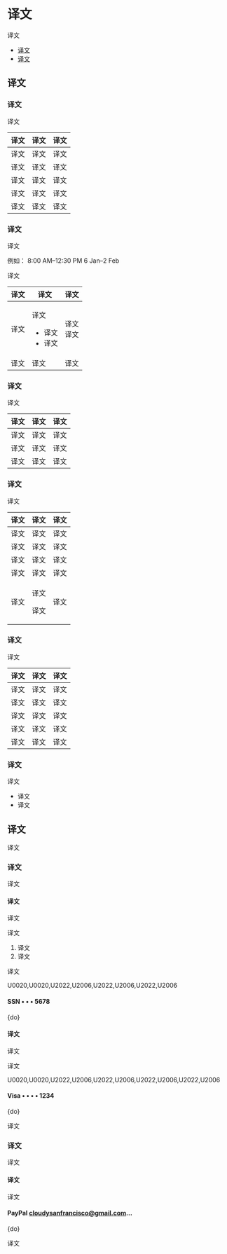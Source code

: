 <div class="article__intro">

[en]: <> (Data formats)
# 译文

[en]: <> (Data formats depict different types of numeric and linguistic data.)
译文

<nav>

[en]: <> (Date and time)
[en]: <> (Data redaction)
* [译文](#date-time)
* [译文](#data-redaction)

</nav></div><div class="article__body">

[en]: <> (Date and time)
<h2 id="date-time">译文</a>

[en]: <> (Time and date formats)
### 译文

[en]: <> (The date and time may be formatted in the following ways:)
译文

[en]: <> (Date or time          | When and how to use                                                                                                  | Example)
[en]: <> (---------             |----------                                                                                                            |---------)
[en]: <> (Time                  | Within the current day, use uppercase AM or PM, without periods \(or lowercase am/pm, if suitable for the locale\).  | 2:00 PM)
[en]: <> (24-hour clock         | Display the time without AM/PM.                                                                                      | 14:00)
[en]: <> (Month, day, and year  | Show the date with the year. If it’s within the current calendar year, don’t show the year.                          | January 14<br/>14 January 2012)
[en]: <> (Approximate time      | Round down to the largest and most recent date or time.                                                              | In 5 minutes<br/>3 days ago)
[en]: <> (Absolute time         | When approximate time isn’t appropriate, display the specific date or time.                                          | Today, 10:00 AM)

译文     | 译文     | 译文
--------|----------|-----------
译文     | 译文     | 译文
译文     | 译文     | 译文
译文     | 译文     | 译文
译文     | 译文     | 译文
译文     | 译文     | 译文

[en]: <> (Time and date ranges)
### 译文

[en]: <> (To display a date or time range, show an en dash \(without spaces\) between a range of dates or times.)
译文

[en]: <> (For example:)
[en]: <> (8:00 AM–12:30 PM)
[en]: <> (6 Jan–2 Feb)

例如：
8:00 AM–12:30 PM
6 Jan–2 Feb

[en]: <> (Add spaces when spelling out months, or to remove ambiguity.)
译文

[en]: <> (Range           | When and how to use                   | Example)
[en]: <> (---------       | ---------   | ---------)
[en]: <> (Year            | <p>Date ranges are formatted based on whether the range covers the same year or the current year:</p><ul><li>Show the year on both the start and end</li><li>If both dates have the current year, show the year only on the end of the range</li></ul>    | Dec 6, 2013–Jan 2, 2014<br/>January 4–6, 2014)
[en]: <> (AM/PM           | Use a single AM or PM at the end of the range, if both times have the same AM/PM. | 8:00–10:30 AM)

译文     | 译文                                             | 译文
------- |----------                                        |------------
译文     | <p>译文</p><ul><li>译文</li><li>译文</li></ul>     | 译文<br/>译文
译文     | 译文                                              | 译文

[en]: <> (Time zones)
### 译文

[en]: <> (As time zones vary across regions, time zone usage should be specific.)
译文

[en]: <> (Types of time zones     | Description                                                 | Example)
[en]: <> (---------               |----------                                                   |---------)
[en]: <> (Single-digit hours      | Remove the leading 0 for single-digit hours.                | UTC+5:00)
[en]: <> (Single times zones      | Use two-letter time zones when referring to a single time zone. Remove the S \(for Standard\) or D \(for Daylight\).   | Open 4–10 PM ET)
[en]: <> (Combination time zones  | When specifying a date for a nationwide audience, include Standard or Daylight acronyms \(such as EDT\) to avoid confusion. Some U.S. states, such as Arizona, don't use daylight savings time.    | The first game is on April 13, 2015 at 4 PM EDT.)

译文     | 译文     | 译文
--------|----------|-----------
译文     | 译文     | 译文
译文     | 译文     | 译文
译文     | 译文     | 译文

[en]: <> (When to show date and time)
### 译文

[en]: <> (Depending on the context, show either date or time, or both date and time.)
译文

[en]: <> (Time period    | When and how to use                                                                      | Example)
[en]: <> (---------      |----------                                                                                |---------)
[en]: <> (Future         | Include time to a future day or date.                                                    | 2:00 PM)
[en]: <> (Past           | When referring to a past time, display both date and time.                               | 14:00)
[en]: <> (Distant past   | For events in the distant past, omit the time.                                           | January 14<br/>14 January 2012)
[en]: <> (Weekday        | When referring to a day of the week, display the abbreviated day separated by a comma.   | In 5 minutes<br/>3 days ago)
[en]: <> (Duration       | <p>Show the duration of a recording, like audio or video, in the format H:MM:SS. Omit hours or seconds if they don’t apply.</p><p>Use the same format across the same context. A video labelled “3:15” referring to hours and minutes, should not use that time format later on that page to refer to minutes and seconds.</p>   | Today, 10:00 AM)

译文     | 译文                      | 译文
--------|----------                 |-----------
译文     | 译文                      | 译文
译文     | 译文                      | 译文
译文     | 译文                      | 译文
译文     | 译文                      | 译文
译文     | <p>译文</p><p>译文</p>     | 译文

[en]: <> (Abbreviations)
### 译文

[en]: <> (Use abbreviations when space is limited.)
译文

[en]: <> (Unit of time      | Description                                                                      | Example)
[en]: <> (---------         |----------                                                                        |---------)
[en]: <> (Month             | Months can be abbreviated or numeric.                                            | Jan 6<br/>3/12/12)
[en]: <> (Date              | The US date format is month/day/year, but other countries use day/month/year.    | If the date March 12, 2012 is written as 03/12/12, it could be interpreted to mean December 3, 2012 for different users.)
[en]: <> (Day               | Abbreviate days of the week using the first letter of each day.                  | S for Sunday<br/>M for Monday)
[en]: <> (Day and time      | Abbreviated days of the week may be combined with a time.                        | Sun, 2:00 PM<br/>Sun, 14:00)
[en]: <> (Rounded numbers   | You can use abbreviated numerical units, which remove the “:00,” for timestamps, labels on graphs, durations, and more.   | 8 AM<br/>2 hr 32 min ago)

译文     | 译文     | 译文
--------|----------|-----------
译文     | 译文     | 译文
译文     | 译文     | 译文
译文     | 译文     | 译文
译文     | 译文     | 译文
译文     | 译文     | 译文

[en]: <> (Talking about date and time)
### 译文

[en]: <> (Display date and time information as people normally speak to each other, when space is available. This helps users understand what the date or time is for, such as: “Store open 9:00 AM–Midnight” or “Reminder for tomorrow afternoon.”)
译文

[en]: <> (Refer to “yesterday” or “tomorrow” in those terms)
[en]: <> (If the day is in the upcoming week, include the day of the week \(such as Tuesday\))

* 译文
* 译文


[en]: <> (Data redaction)
<h2 id="data-redaction">译文</h2>

[en]: <> (Data redaction and truncation refers to how to represent truncated numbers and disguise sensitive data.)
译文

[en]: <> (Redacting numbers)
### 译文

[en]: <> (Midline ellipses [• • •] are bulleted characters that partially hide sensitive data. They indicate when a number, such as a credit card or Social Security number, is not entirely visible.)
译文

<div class="mdui-row-sm-2"><div class="mdui-col">

[en]: <> (When to use 3 ellipses)
#### 译文

[en]: <> (To redact most numbers, like Social Security numbers, use three midline ellipses [• • •].)
译文

[en]: <> (You can use this format across typefaces and platforms:)
译文

[en]: <> (Place two regular spaces before the first midline ellipse.)
[en]: <> (Then add a thin space between each midline ellipse and after the final one. )
1. 译文
2. 译文

[en]: <> (Or, use the Unicode string instead: )
译文

U0020,U0020,U2022,U2006,U2022,U2006,U2022,U2006

</div><div class="mdui-col">

#### SSN • • • 5678

{do}

</div></div><div class="mdui-row-sm-2"><div class="mdui-col">

[en]: <> (When to use 4 ellipses)
#### 译文

[en]: <> (Credit and debit card data must be redacted using four midline ellipses [• • • •].)
译文

[en]: <> (Written in Unicode:)
译文

U0020,U0020,U2022,U2006,U2022,U2006,U2022,U2006,U2022,U2006

</div><div class="mdui-col">

#### Visa • • • • 1234

{do}

[en]: <> (Ellipses for credit card redaction)
译文

</div></div>

[en]: <> (Redacting letters)
### 译文

<div class="mdui-row-sm-2"><div class="mdui-col">

[en]: <> (Baseline ellipses [...] represent letters, words, or phrases that aren’t shown. They also represent when a name or email address is only partially visible.)
译文

[en]: <> (Usage)
#### 译文

[en]: <> (Type the ellipses as three periods in a row \(or Unicode character U2026\) after the last letter shown.)
译文

</div><div class="mdui-col">

#### PayPal cloudysanfrancisco@gmail.com…

{do}

[en]: <> (Redacted email address with three baseline ellipses.)
译文

</div></div></div>
